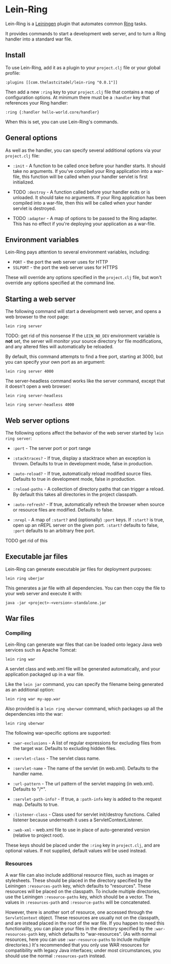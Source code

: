 # Lein-Ring

Lein-Ring is a [Leiningen][1] plugin that automates common [Ring][2]
tasks.

It provides commands to start a development web server, and to turn a
Ring handler into a standard war file.

[1]: https://github.com/technomancy/leiningen
[2]: https://github.com/ring-clojure/ring 


## Install

To use Lein-Ring, add it as a plugin to your `project.clj` file or
your global profile:

    :plugins [[com.thelastcitadel/lein-ring "0.0.1"]]

Then add a new `:ring` key to your `project.clj` file that contains a
map of configuration options. At minimum there must be a `:handler`
key that references your Ring handler:

    :ring {:handler hello-world.core/handler}

When this is set, you can use Lein-Ring's commands.

## General options

As well as the handler, you can specify several additional options via
your `project.clj` file:

* `:init` -
  A function to be called once before your handler starts. It should
  take no arguments. If you've compiled your Ring application into a
  war-file, this function will be called when your handler servlet is
  first initialized.

* TODO `:destroy` -
  A function called before your handler exits or is unloaded. It
  should take no arguments. If your Ring application has been compiled
  into a war-file, then this will be called when your hander servlet
  is destroyed.

* TODO `:adapter` -
  A map of options to be passed to the Ring adapter. This has no
  effect if you're deploying your application as a war-file.


## Environment variables

Lein-Ring pays attention to several environment variables, including:

* `PORT`    - the port the web server uses for HTTP
* `SSLPORT` - the port the web server uses for HTTPS

These will override any options specified in the `project.clj` file,
but won't override any options specified at the command line.


## Starting a web server

The following command will start a development web server, and opens a
web browser to the root page:

    lein ring server

TODO: get rid of this nonsense
If the `LEIN_NO_DEV` environment variable is **not** set, the server
will monitor your source directory for file modifications, and any
altered files will automatically be reloaded.

By default, this command attempts to find a free port, starting at
3000, but you can specify your own port as an argument:

    lein ring server 4000

The server-headless command works like the server command, except that
it doesn't open a web browser:

    lein ring server-headless

    lein ring server-headless 4000


## Web server options

The following options affect the behavior of the web server started by
`lein ring server`:

* `:port` - The server port or port range

* `:stacktraces?` -
  If true, display a stacktrace when an exception is thrown.
  Defaults to true in development mode, false in production.

* `:auto-reload?` -
  If true, automatically reload modified source files. Defaults to
  true in development mode, false in production.

* `:reload-paths` -
  A collection of directory paths that can trigger a reload. By
  default this takes all directories in the project classpath.

* `:auto-refresh?` -
  If true, automatically refresh the browser when source or resource
  files are modified. Defaults to false.

* `:nrepl` - 
  A map of `:start?` and (optionally) `:port` keys. If `:start?` is true, 
  open up an nREPL server on the given port. `:start?` defaults to false, 
  `:port` defaults to an arbitrary free port.

TODO get rid of this
## Executable jar files

Lein-Ring can generate executable jar files for deployment purposes:

    lein ring uberjar

This generates a jar file with all dependencies. You can then copy the
file to your web server and execute it with:

    java -jar <project>-<version>-standalone.jar


## War files

### Compiling

Lein-Ring can generate war files that can be loaded onto legacy Java
web services such as Apache Tomcat:

    lein ring war

A servlet class and web.xml file will be generated automatically, and
your application packaged up in a war file.

Like the `lein jar` command, you can specify the filename being
generated as an additional option:

    lein ring war my-app.war

Also provided is a `lein ring uberwar` command, which packages up all
the dependencies into the war:

    lein ring uberwar

The following war-specific options are supported:

* `:war-exclusions` -
  A list of regular expressions for excluding files from the target
  war. Defaults to excluding hidden files.

* `:servlet-class` -
  The servlet class name.

* `:servlet-name` -
  The name of the servlet (in web.xml). Defaults to the handler name.

* `:url-pattern` -
  The url pattern of the servlet mapping (in web.xml). Defaults to "/*".

* `:servlet-path-info?` -
  If true, a `:path-info` key is added to the request map. Defaults to true.

* `:listener-class` -
  Class used for servlet init/destroy functions. Called listener
  because underneath it uses a ServletContextListener.

* `:web-xml` -
  web.xml file to use in place of auto-generated version (relative to project root).

These keys should be placed under the `:ring` key in `project.clj`,
and are optional values. If not supplied, default values will be used instead.

### Resources

A war file can also include additional resource files, such as images or
stylesheets. These should be placed in the directory specified by the
Leiningen `:resources-path` key, which defaults to "resources". These
resources will be placed on the classpath. To include multiple directories,
use the Leiningen `:resource-paths` key, which should be a vector. The
values in `:resources-path` and `:resource-paths` will be concatenated.

However, there is another sort of resource, one accessed through the
`ServletContext` object. These resources are usually not on the classpath,
and are instead placed in the root of the war file. If you happen to need this
functionality, you can place your files in the directory specified by the
`:war-resources-path` key, which defaults to "war-resources". (As with
normal resources, here you can use `:war-resource-paths` to include multiple
directories.) It's recommended that you only use WAR resources for
compatibility with legacy Java interfaces; under most circumstances, you
should use the normal `:resources-path` instead.
